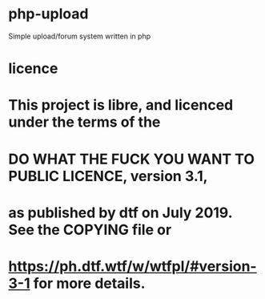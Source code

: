 # php-upload
Simple upload/forum system written in php

# licence
# This project is libre, and licenced under the terms of the
# DO WHAT THE FUCK YOU WANT TO PUBLIC LICENCE, version 3.1,
# as published by dtf on July 2019. See the COPYING file or
# https://ph.dtf.wtf/w/wtfpl/#version-3-1 for more details.
